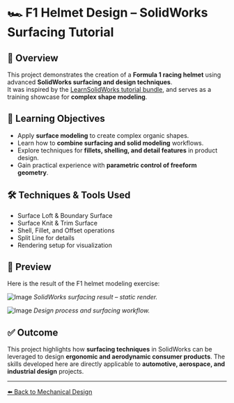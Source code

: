 # 🏎️ F1 Helmet Design – SolidWorks Surfacing Tutorial  

## 📌 Overview  
This project demonstrates the creation of a **Formula 1 racing helmet** using advanced **SolidWorks surfacing and design techniques**.  
It was inspired by the [LearnSolidWorks tutorial bundle](https://learnsolidworks.com/master-bundle-trial), and serves as a training showcase for **complex shape modeling**.  

## 🎯 Learning Objectives  
- Apply **surface modeling** to create complex organic shapes.  
- Learn how to **combine surfacing and solid modeling** workflows.  
- Explore techniques for **fillets, shelling, and detail features** in product design.  
- Gain practical experience with **parametric control of freeform geometry**.  

## 🛠️ Techniques & Tools Used  
- Surface Loft & Boundary Surface  
- Surface Knit & Trim Surface  
- Shell, Fillet, and Offset operations  
- Split Line for details  
- Rendering setup for visualization  

## 📸 Preview  
Here is the result of the F1 helmet modeling exercise:  

![Image](https://github.com/user-attachments/assets/cf232f0f-1b07-490a-b370-87cf08b94ff3)
                *SolidWorks surfacing result – static render.*  

![Image](https://github.com/user-attachments/assets/a53d71d9-b5f9-473b-b239-12b851e0fe18)
                *Design process and surfacing workflow.*  

## ✅ Outcome 

This project highlights how **surfacing techniques** in SolidWorks can be leveraged to design **ergonomic and aerodynamic consumer products**. The skills developed here are directly applicable to **automotive, aerospace, and industrial design** projects.  

---

[⬅️ Back to Mechanical Design](../README.md#️-mechanical-design)


